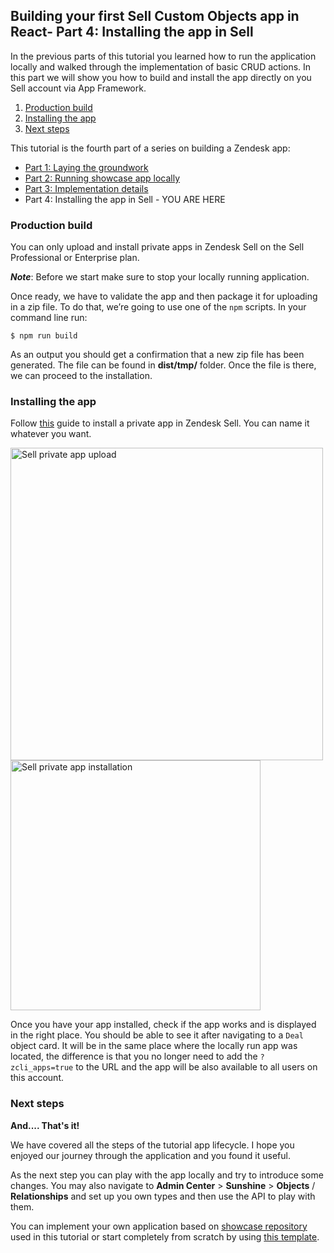 ## Building your first Sell Custom Objects app in React- Part 4: Installing the app in Sell

In the previous parts of this tutorial you learned how to run the application locally and walked through the implementation of basic CRUD actions. In this part we will show you how to build and install the app directly on you Sell account via App Framework.
      
1. [Production build](#production-build)      
2. [Installing the app](#installing-app)      
3. [Next steps](#next-steps) 
      
This tutorial is the fourth part of a series on building a Zendesk app:      
      
- [Part 1: Laying the groundwork](https://develop.zendesk.com/hc/en-us/articles/...)      
- [Part 2: Running showcase app locally](...)
- [Part 3: Implementation details](...)
- Part 4: Installing the app in Sell - YOU ARE HERE
  
<h3 id="production-build">Production build</h3>

You can only upload and install private apps in Zendesk Sell on the Sell Professional or Enterprise plan.

***Note***: Before we start make sure to stop your locally running application.

Once ready, we have to validate the app and then package it for uploading in a zip file. To do that, we’re going to use one of the `npm` scripts. In your command line run:

```  
$ npm run build  
```
  
  As an output you should get a confirmation that a new zip file has been generated. The file can be found in **dist/tmp/** folder. Once the file is there, we can proceed to the installation.
  

<h3 id="installing-app">Installing the app</h3>

 Follow [this](https://develop.zendesk.com/hc/en-us/articles/360001069347#ariaid-title4) guide to install a private app in Zendesk Sell. You can name it whatever you want.
 
<img src="https://zen-marketing-documentation.s3.amazonaws.com/docs/en/sell_private_app_upload.png" alt="Sell private app upload" width="500"/>  
  
<img src="https://zen-marketing-documentation.s3.amazonaws.com/docs/en/sell_private_app_installation.png" alt="Sell private app installation" width="400"/>

Once you have your app installed, check if the app works and is displayed in the right place. You should be able to see it after navigating to a `Deal` object card. It will be in the same place where the locally run app was located, the difference is that you no longer need to add the `?zcli_apps=true` to the URL and the app will be also available to all users on this account.

<h3 id="next-steps">Next steps</h3>

**And.... That's it!**

We have covered all the steps of the tutorial app lifecycle. I hope you enjoyed our journey through the application and you found it useful.

As the next step you can play with the app locally and try to introduce some changes.
You may also navigate to  **Admin Center** > **Sunshine** > **Objects** / **Relationships** and set up you own types and then use the API to play with them.

You can implement your own application based on [showcase repository]([https://github.com/zendesk/sell-custom-objects-app-tutorial](https://github.com/zendesk/sell-custom-objects-app-tutorial)) used in this tutorial or start completely from scratch by using [this template](https://github.com/zendesk/sell-zaf-app-scaffold).
